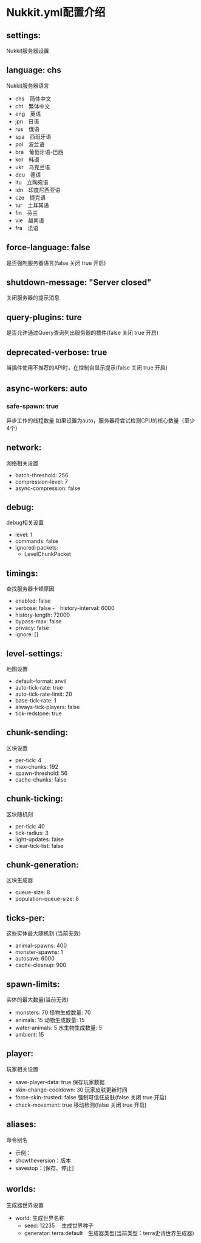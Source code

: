 # Nukkit.yml配置介绍
## settings:
Nukkit服务器设置
## language: chs
Nukkit服务器语言
- chs　简体中文
- cht　繁体中文
- eng　英语
- jpn　日语
- rus　俄语
- spa　西班牙语　
- pol　波兰语
- bra　葡萄牙语-巴西
- kor　韩语
- ukr　乌克兰语
- deu　德语
- ltu　立陶宛语
- idn　印度尼西亚语
- cze　捷克语
- tur　土耳其语
- fin　芬兰
- vie　越南语
- fra　法语
 ## force-language: false
 是否强制服务器语言(false 关闭 true 开启)
 ## shutdown-message: "Server closed"
 关闭服务器的提示消息
 ## query-plugins: ture
 是否允许通过Query查询列出服务器的插件(false 关闭 true 开启)
 ## deprecated-verbose: true
 当插件使用不推荐的API时，在控制台显示提示(false 关闭 true 开启)
 ## async-workers: auto　
 ### safe-spawn: true
 异步工作的线程数量
 如果设置为auto，服务器将尝试检测CPU的核心数量（至少4个）

## network:
网络相关设置
 - batch-threshold: 256
 - compression-level: 7
 - async-compression: false

## debug:
debug相关设置
 - level: 1
 - commands: false
 - ignored-packets:
   - LevelChunkPacket

## timings:
查找服务器卡顿原因
- enabled: false
- verbose: false
-　history-interval: 6000
- history-length: 72000
- bypass-max: false
- privacy: false
- ignore: []

## level-settings:
地图设置
- default-format: anvil
- auto-tick-rate: true
- auto-tick-rate-limit: 20
- base-tick-rate: 1
- always-tick-players: false
- tick-redstone: true

## chunk-sending:
区块设置
- per-tick: 4
- max-chunks: 192
- spawn-threshold: 56
- cache-chunks: false

## chunk-ticking:
区块随机刻
- per-tick: 40
- tick-radius: 3
- light-updates: false
- clear-tick-list: false

## chunk-generation:
区块生成器
- queue-size: 8
- population-queue-size: 8

## ticks-per:
这些实体最大随机刻 (当前无效)
 - animal-spawns: 400
 - monster-spawns: 1
 - autosave: 6000
 - cache-cleanup: 900

## spawn-limits:
实体的最大数量(当前无效)
 - monsters: 70
 怪物生成数量: 70
 - animals: 15
 动物生成数量: 15
 - water-animals: 5
 水生物生成数量: 5
 - ambient: 15
 

## player:
玩家相关设置
 - save-player-data: true
 保存玩家数据
 - skin-change-cooldown: 30
 玩家皮肤更新时间
 - force-skin-trusted: false
 强制可信任皮肤(false 关闭 true 开启)
 - check-movement: true
 移动检测(false 关闭 true 开启)

## aliases:
命令别名
- 示例：
- showtheversion：版本
- savestop：[保存、停止]

## worlds:　
生成器世界设置
  - world: 生成世界名称
     - seed: 12235 　生成世界种子
     - generator: terra:default　生成器类型(当前类型：terra史诗世界生成器)
    
